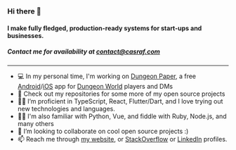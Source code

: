 ### Hi there 👋

#### I make fully fledged, production-ready systems for start-ups and businesses.
##### Contact me for availability at contact@casraf.com

---

- 💻 In my personal time, I'm working on [Dungeon Paper][dungeon-paper], a free [Android][dungeon-paper-android]/[iOS][dungeon-paper-ios] app for [Dungeon World][dungeon-world] players and DMs
- 🥋 Check out my repositories for some more of my open source projects
- 💪🏼 I’m proficient in TypeScript, React, Flutter/Dart, and I love trying out new technologies and languages.
- 👌🏼 I'm also familiar with Python, Vue, and fiddle with Ruby, Node.js, and many others
- 👯 I’m looking to collaborate on cool open source projects :)
- 📫 Reach me through [my website][blog], or [StackOverflow][stackoverflow] or [LinkedIn][linkedin] profiles.

[dungeon-paper]: https://github.com/DungeonPaper/dungeon-paper-app
[dungeon-paper-android]: https://bit.ly/DungeonPaper-Android
[dungeon-paper-ios]: https://bit.ly/DungeonPaper-iOS
[dungeon-world]: https://dungeon-world.com
[linkedin]: https://linkedin.com/in/chenasraf
[stackoverflow]: https://stackoverflow.com/users/280143/casraf
[blog]: https://casraf.blog
